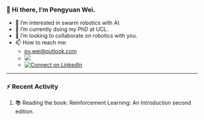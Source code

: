 ### 👋 Hi there, I’m Pengyuan Wei.

- 👀 I’m interested in swarm robotics with AI.
- 🌱 I’m currently doing my PhD at UCL.
- 💞️ I’m looking to collaborate on robotics with you.
- 📫 How to reach me: 
  - py.wei@outlook.com
  - [![](https://img.shields.io/twitter/url?style=social&url=https%3A%2F%2Ftwitter.com%2Fpengyuan_wei)](https://twitter.com/pengyuan_wei)
  - [![Connect on LinkedIn](https://img.shields.io/badge/--linkedin?label=LinkedIn&logo=LinkedIn&style=social)](https://www.linkedin.com/in/pengyuan-wei-928b0023b/)

---

### :zap: Recent Activity

<!--START_SECTION:activity-->
1. :books: Reading the book: Reinforcement Learning: An Introduction second edition.
<!--END_SECTION:activity-->


<!---
pengyuanwei/pengyuanwei is a ✨ special ✨ repository because its `README.md` (this file) appears on your GitHub profile.
You can click the Preview link to take a look at your changes.
--->
